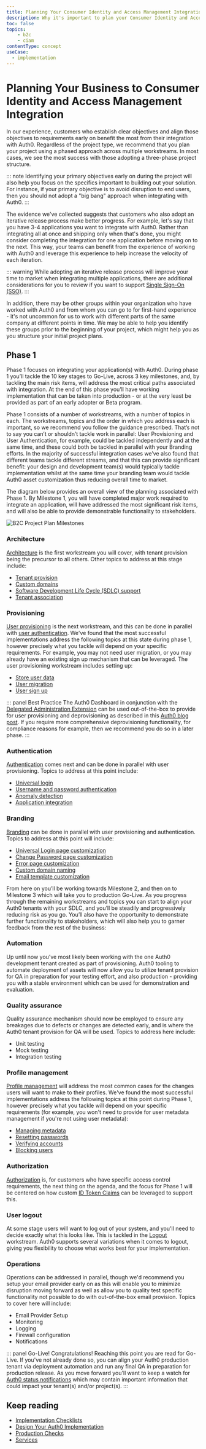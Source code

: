 ```yaml
---
title: Planning Your Consumer Identity and Access Management Integration
description: Why it's important to plan your Consumer Identity and Access Management Implementation prior to beginning the integration
toc: false
topics:
    - b2c
    - ciam
contentType: concept
useCase:
  - implementation
---
```

# Planning Your Business to Consumer Identity and Access Management Integration

In our experience, customers who establish clear objectives and align those objectives to requirements early on benefit the most from their integration with Auth0. Regardless of the project type, we recommend that you plan your project using a phased approach across multiple workstreams. In most cases, we see the most success with those adopting a three-phase project structure.

::: note
Identifying your primary objectives early on during the project will also help you focus on the specifics important to building out your solution. For instance, if your primary objective is to avoid disruption to end users, then you should not adopt a "big bang" approach when integrating with Auth0.
:::

The evidence we've collected suggests that customers who also adopt an iterative release process make better progress. For example, let's say that you have 3-4 applications you want to integrate with Auth0. Rather than integrating all at once and shipping only when that's done, you might consider completing the integration for one application before moving on to the next. This way, your teams can benefit from the experience of working with Auth0 and leverage this experience to help increase the velocity of each iteration.

::: warning
While adopting an iterative release process will improve your time to market when integrating multiple applications, there are additional considerations for you to review if you want to support [Single Sign-On (SSO)](/sso/current).
:::

In addition, there may be other groups within your organization who have worked with Auth0 and from whom you can go to for first-hand experience - it's not uncommon for us to work with different parts of the same company at different points in time. We may be able to help you identify these groups prior to the beginning of your project, which might help you as you structure your initial project plans.

## Phase 1

Phase 1 focuses on integrating your application(s) with Auth0. During phase 1 you’ll tackle the 10 key stages to Go-Live, across 3 key milestones, and, by tackling the main risk items, will address the most critical paths associated with integration. At the end of this phase you’ll have working implementation that can be taken into production - or at the very least be provided as part of an early adopter or Beta program. 

Phase 1 consists of a number of workstreams, with a number of topics in each. The workstreams, topics and the order in which you address each is important, so we recommend you follow the guidance prescribed. That’s not to say you can’t or shouldn’t tackle work in parallel: User Provisioning and User Authentication, for example, could be tackled independently and at the same time, and these could both be tackled in parallel with your Branding efforts. In the majority of successful integration cases we’ve also found that different teams tackle different streams, and that this can provide significant benefit: your design and development team(s) would typically tackle implementation whilst at the same time your branding team would tackle Auth0 asset customization thus reducing overall time to market.

The diagram below provides an overall view of the planning associated with Phase 1. By Milestone 1, you will have completed major work required to integrate an application, will have addressed the most significant risk items, and will also be able to provide demonstrable functionality to stakeholders. 

<img src="/media/articles/architecture-scenarios/b2c-project-plan-milestones.png" alt="B2C Project Plan Milestones" data-zoomable>

### Architecture

[Architecture](/architecture-scenarios/implementation/b2c/architecture) is the first workstream you will cover, with tenant provision being the precursor to all others. Other topics to address at this stage include: 

* [Tenant provision](/architecture-scenarios/implementation/b2c/architecture#tenant-provision)
* [Custom domains](/architecture-scenarios/implementation/b2c/architecture#custom-domains)
* [Software Development Life Cycle (SDLC) support](/architecture-scenarios/implementation/b2c/architecture#sdlc-support)
* [Tenant association](/architecture-scenarios/implementation/b2c/architecture#tenant-association)
    
### Provisioning

[User provisioning](/architecture-scenarios/implementation/b2c/user-provisioning) is the next workstream, and this can be done in parallel with [user authentication](#user-authentication). We've found that the most successful implementations address the following topics at this state during phase 1, however precisely what you tackle will depend on your specific requirements. For example, you may not need user migration, or you may already have an existing sign up mechanism that can be leveraged. The user provisioning workstream includes setting up:

* [Store user data](/architecture-scenarios/implementation/b2c/user-provisioning#store-user-data)
* [User migration](/architecture-scenarios/implementation/b2c/user-provisioning#user-migration)
* [User sign up](/architecture-scenarios/implementation/b2c/user-provisioning#user-signup)

::: panel Best Practice
The Auth0 Dashboard in conjunction with the [Delegated Administration Extension](/extensions/delegated-admin/v3) can be used out-of-the-box to provide for user provisioning and deprovisioning as described in this [Auth0 blog post](https://auth0.com/blog/delegated-admin-v2/). If you require more comprehensive deprovisioning functionality, for compliance reasons for example, then we recommend you do so in a later phase.
::: 

### Authentication

[Authentication](/architecture-scenarios/implementation/b2c/authentication) comes next and can be done in parallel with user provisioning. Topics to address at this point include:

* [Universal login](/architecture-scenarios/implementation/b2c/authentication#universal-login)
* [Username and password authentication](/architecture-scenarios/implementation/b2c/authentication#username-and-password-authentication)
* [Anomaly detection](/architecture-scenarios/implementation/b2c/authentication#anomaly-detection)
* [Application integration](/architecture-scenarios/implementation/b2c/authentication#application-integration)

### Branding

[Branding](/architecture-scenarios/implementation/b2c/branding) can be done in parallel with user provisioning and authentication. Topics to address at this point will include:

* [Universal Login page customization](/architecture-scenarios/implementation/b2c/branding#universal-login-and-login-pages)
* [Change Password page customization](/architecture-scenarios/implementation/b2c/branding#change-password-page-customization)
* [Error page customization](/architecture-scenarios/implementation/b2c/branding#error-page-customization)
* [Custom domain naming](/architecture-scenarios/implementation/b2c/branding#custom-domain-naming)
* [Email template customization](/architecture-scenarios/implementation/b2c/branding#email-template-customization)

From here on you’ll be working towards Milestone 2, and then on to Milestone 3 which will take you to production Go-Live. As you progress through the remaining workstreams and topics you can start to align your Auth0 tenants with your SDLC, and you’ll be steadily and progressively reducing risk as you go. You’ll also have the opportunity to demonstrate further functionality to stakeholders, which will also help you to garner feedback from the rest of the business:

### Automation

Up until now you’ve most likely been working with the one Auth0 development tenant created as part of provisioning. Auth0 tooling to automate deployment of assets will now allow you to utilize tenant provision for QA  in preparation for your testing effort, and also production - providing you with a stable environment which can be used for demonstration and evaluation. 

### Quality assurance

Quality assurance mechanism should now be employed to ensure any breakages due to defects or changes are detected early, and is where the Auth0 tenant provision for QA will be used. Topics to address here include:

* Unit testing
* Mock testing
* Integration testing

### Profile management

[Profile management](/architecture-scenarios/implementation/b2c/profile-mgmt) will address the most common cases for the changes users will want to make to their profiles. We've found the most successful implementations address the following topics at this point during Phase 1, however precisely what you tackle will depend on your specific requirements (for example, you won't need to provide for user metadata management if you're not using user metadata):

* [Managing metadata](/architecture-scenarios/implementation/b2c/user-profile-mgmt#metadata)
* [Resetting passwords](/architecture-scenarios/implementation/b2c/user-profile-mgmt#password-reset)
* [Verifying accounts](/architecture-scenarios/implementation/b2c/user-profile-mgmt#account-verification)
* [Blocking users](/architecture-scenarios/implementation/b2c/user-profile-mgmt#blocking-users)

### Authorization

[Authorization](/architecture-scenarios/implementation/b2c/authorization) is, for customers who have specific access control requirements, the next thing on the agenda, and the focus for Phase 1 will be centered on how custom [ID Token Claims](/architecture-scenarios/implementation/b2c/authorization#id-token-claims) can be leveraged to support this.

### User logout

At some stage users will want to log out of your system, and you'll need to decide exactly what this looks like. This is tackled in the [Logout](/architecture-scenarios/implementation/b2c/logout) workstream. Auth0 supports several variations when it comes to logout, giving you flexibility to choose what works best for your implementation.

### Operations

Operations can be addressed in parallel, though we'd recommend you setup your email provider early on as this will enable you to minimize disruption moving forward as well as allow you to quality test specific functionality not possible to do with out-of-the-box email provision. Topics to cover here will include:

* Email Provider Setup
* Monitoring
* Logging
* Firewall configuration
* Notifications

::: panel Go-Live!
Congratulations! Reaching this point you are read for Go-Live. If you've not already done so, you can align your Auth0 production tenant via deployment automation and run any final QA in preparation for production release. As you move forward you'll want to keep a watch for [Auth0 status notifications](/monitoring/guides/check-status) which may contain important information that could impact your tenant(s) and/or project(s).
:::

## Keep reading

* [Implementation Checklists](/architecture-scenarios/checklists)
* [Design Your Auth0 Implementation](/design)
* [Production Checks](/pre-deployment)
* [Services](/services)
